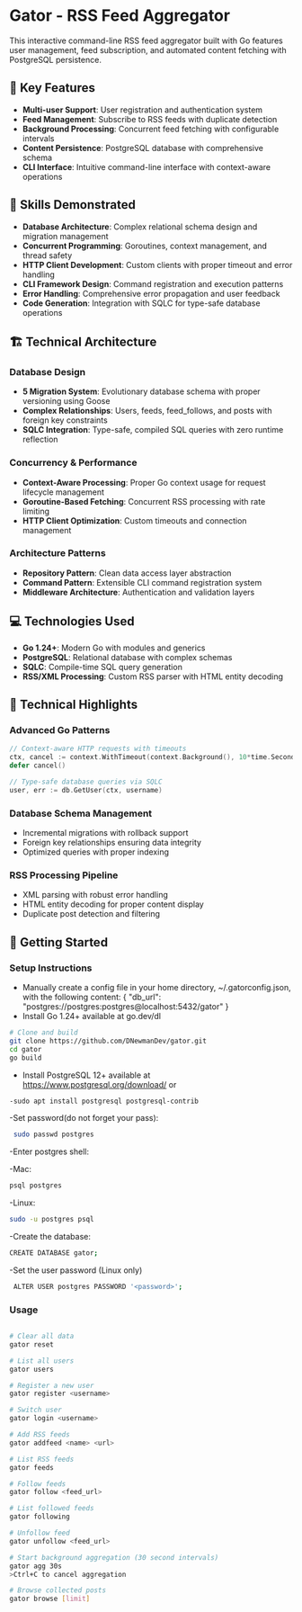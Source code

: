 # Gator - RSS Feed Aggregator #

This interactive command-line RSS feed aggregator built with Go features user management, feed subscription, and automated content fetching with PostgreSQL persistence.

## 🚀 Key Features

- **Multi-user Support**: User registration and authentication system
- **Feed Management**: Subscribe to RSS feeds with duplicate detection
- **Background Processing**: Concurrent feed fetching with configurable intervals
- **Content Persistence**: PostgreSQL database with comprehensive schema
- **CLI Interface**: Intuitive command-line interface with context-aware operations

## 🎯 Skills Demonstrated

- **Database Architecture**: Complex relational schema design and migration management
- **Concurrent Programming**: Goroutines, context management, and thread safety
- **HTTP Client Development**: Custom clients with proper timeout and error handling
- **CLI Framework Design**: Command registration and execution patterns
- **Error Handling**: Comprehensive error propagation and user feedback
- **Code Generation**: Integration with SQLC for type-safe database operations

  
## 🏗️ Technical Architecture

### Database Design
- **5 Migration System**: Evolutionary database schema with proper versioning using Goose
- **Complex Relationships**: Users, feeds, feed_follows, and posts with foreign key constraints
- **SQLC Integration**: Type-safe, compiled SQL queries with zero runtime reflection

### Concurrency & Performance
- **Context-Aware Processing**: Proper Go context usage for request lifecycle management
- **Goroutine-Based Fetching**: Concurrent RSS processing with rate limiting
- **HTTP Client Optimization**: Custom timeouts and connection management

### Architecture Patterns
- **Repository Pattern**: Clean data access layer abstraction
- **Command Pattern**: Extensible CLI command registration system
- **Middleware Architecture**: Authentication and validation layers

## 💻 Technologies Used

- **Go 1.24+**: Modern Go with modules and generics
- **PostgreSQL**: Relational database with complex schemas
- **SQLC**: Compile-time SQL query generation
- **RSS/XML Processing**: Custom RSS parser with HTML entity decoding

## 🔧 Technical Highlights

### Advanced Go Patterns
```go
// Context-aware HTTP requests with timeouts
ctx, cancel := context.WithTimeout(context.Background(), 10*time.Second)
defer cancel()

// Type-safe database queries via SQLC
user, err := db.GetUser(ctx, username)
```

### Database Schema Management
- Incremental migrations with rollback support
- Foreign key relationships ensuring data integrity
- Optimized queries with proper indexing

### RSS Processing Pipeline
- XML parsing with robust error handling
- HTML entity decoding for proper content display
- Duplicate post detection and filtering


## 🚀 Getting Started

### Setup Instructions
- Manually create a config file in your home directory, ~/.gatorconfig.json, with the following content:
{
  "db_url": "postgres://postgres:postgres@localhost:5432/gator"
}
- Install Go 1.24+ available at go.dev/dl

```bash
# Clone and build
git clone https://github.com/DNewmanDev/gator.git
cd gator
go build
```
- Install PostgreSQL 12+ available at https://www.postgresql.org/download/
    or
  
```bash 
-sudo apt install postgresql postgresql-contrib
```

-Set password(do not forget your pass):
 ```bash
  sudo passwd postgres
```
-Enter postgres shell:

  -Mac: 
  ```bash
  psql postgres
```
  -Linux: 
   ```bash
 sudo -u postgres psql
```
  
-Create the database: 
```bash
CREATE DATABASE gator;
```

-Set the user password (Linux only)
```bash
 ALTER USER postgres PASSWORD '<password>';
```

### Usage
```bash

# Clear all data
gator reset

# List all users
gator users

# Register a new user
gator register <username>

# Switch user
gator login <username>

# Add RSS feeds
gator addfeed <name> <url>

# List RSS feeds
gator feeds

# Follow feeds
gator follow <feed_url>

# List followed feeds
gator following

# Unfollow feed
gator unfollow <feed_url>

# Start background aggregation (30 second intervals)
gator agg 30s
>Ctrl+C to cancel aggregation

# Browse collected posts
gator browse [limit]
```
